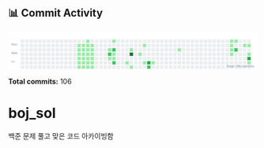 <!-- HEATMAP:START -->
## 📊 Commit Activity

![Commit Heatmap](./heatmap.svg)

**Total commits:** 106
<!-- HEATMAP:END -->

# boj_sol
백준 문제 풀고 맞은 코드 아카이빙함

